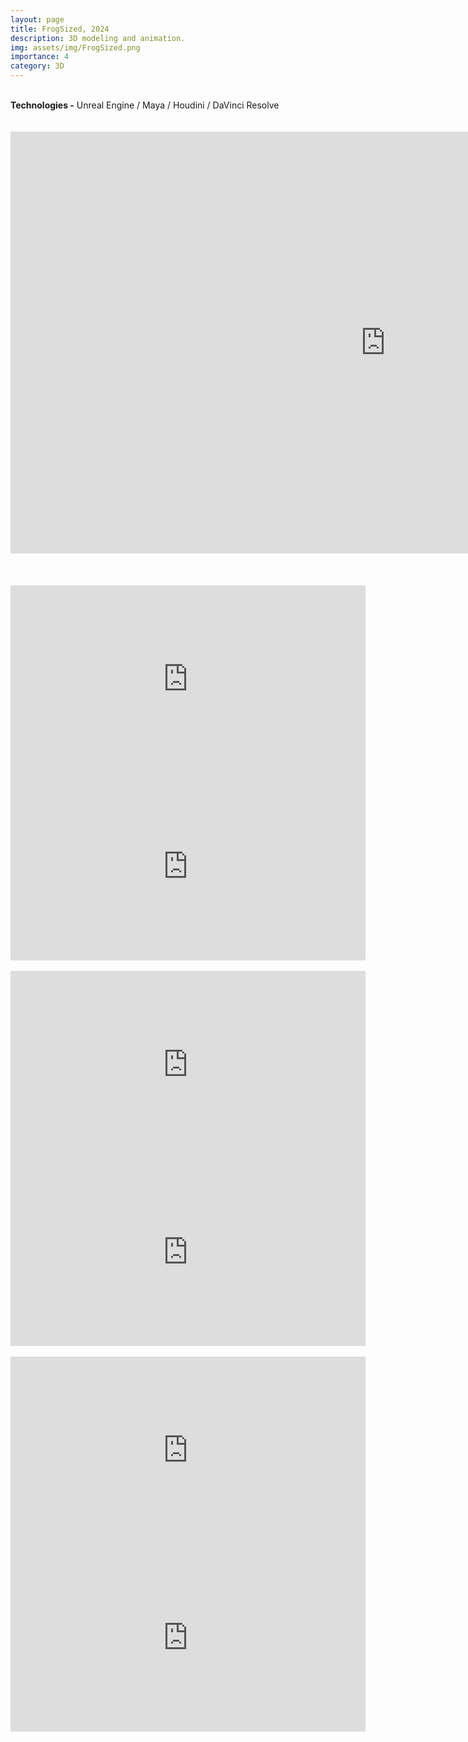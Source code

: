```yaml
---
layout: page
title: FrogSized, 2024
description: 3D modeling and animation.
img: assets/img/FrogSized.png
importance: 4
category: 3D
---
```

<br>
<b>Technologies -</b> Unreal Engine / Maya / Houdini / DaVinci Resolve<br>
<br>
<div class="row">
        <br>
        <iframe width="1200" height="675" src="https://www.youtube.com/embed/aNEded3xi44" frameborder="0"> </iframe>
        <br><br>
</div>
<br>
<div class="row">
    <br>
    <div class="col-sm mt-3 mt-md-0">
        <iframe width="568" height="300" src="https://www.youtube.com/embed/Be8xiOVmflE" frameborder="0"> </iframe>
        <iframe width="568" height="300" src="https://www.youtube.com/embed/o3IFheChWcQ" frameborder="0"> </iframe>
    </div>
</div>
<div class="row">
    <br>
    <div class="col-sm mt-3 mt-md-0">
        <iframe width="568" height="300" src="https://www.youtube.com/embed/6monLfIML5s" frameborder="0"> </iframe>
        <iframe width="568" height="300" src="https://www.youtube.com/embed/Fkzc5yjH5K4" frameborder="0"> </iframe>
    </div>
</div>
<div class="row">
    <br>
    <div class="col-sm mt-3 mt-md-0">
        <iframe width="568" height="300" src="https://www.youtube.com/embed/zwlLOzsAi_0" frameborder="0"> </iframe>
        <iframe width="568" height="300" src="https://www.youtube.com/embed/i_riV60ZrtM" frameborder="0"> </iframe>
    </div>
</div>